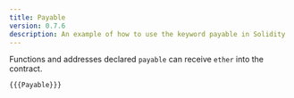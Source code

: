```yaml
---
title: Payable
version: 0.7.6
description: An example of how to use the keyword payable in Solidity
---
```


Functions and addresses declared `payable` can receive `ether` into the contract.

```solidity
{{{Payable}}}
```
